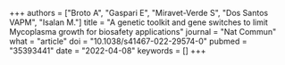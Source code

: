 +++
authors = ["Broto A", "Gaspari E", "Miravet-Verde S", "Dos Santos VAPM", "Isalan M."]
title = "A genetic toolkit and gene switches to limit Mycoplasma growth for biosafety applications"
journal = "Nat Commun"
what = "article"
doi = "10.1038/s41467-022-29574-0"
pubmed = "35393441"
date = "2022-04-08"
keywords = []
+++

